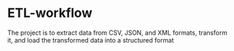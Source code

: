 # ETL-workflow
The project is to extract data from CSV, JSON, and XML formats, transform it, and load the transformed data into a structured format
